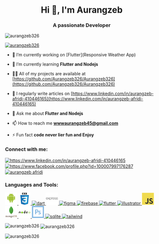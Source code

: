 <h1 align="center">Hi 👋, I'm Aurangzeb</h1>
<h3 align="center">A passionate Developer</h3>

<p align="left"> <img src="https://komarev.com/ghpvc/?username=aurangzeb326&label=Profile%20views&color=0e75b6&style=flat" alt="aurangzeb326" /> </p>

<p align="left"> <a href="https://github.com/ryo-ma/github-profile-trophy"><img src="https://github-profile-trophy.vercel.app/?username=aurangzeb326" alt="aurangzeb326" /></a> </p>

- 🔭 I’m currently working on [Flutter](Responsive Weather App)

- 🌱 I’m currently learning **Flutter and Nodejs**

- 👨‍💻 All of my projects are available at [https://github.com/Aurangzeb326/Aurangzeb326](https://github.com/Aurangzeb326/Aurangzeb326)

- 📝 I regularly write articles on [https://www.linkedin.com/in/aurangzeb-afridi-410446165](https://www.linkedin.com/in/aurangzeb-afridi-410446165)

- 💬 Ask me about **Flutter and Nodejs**

- 📫 How to reach me **wwwaurangzeb45@gmail.com**

- ⚡ Fun fact **code never lier fun and Enjoy**

<h3 align="left">Connect with me:</h3>
<p align="left">
<a href="https://linkedin.com/in/https://www.linkedin.com/in/aurangzeb-afridi-410446165" target="blank"><img align="center" src="https://raw.githubusercontent.com/rahuldkjain/github-profile-readme-generator/master/src/images/icons/Social/linked-in-alt.svg" alt="https://www.linkedin.com/in/aurangzeb-afridi-410446165" height="30" width="40" /></a>
<a href="https://fb.com/https://www.facebook.com/profile.php?id=100007997176287" target="blank"><img align="center" src="https://raw.githubusercontent.com/rahuldkjain/github-profile-readme-generator/master/src/images/icons/Social/facebook.svg" alt="https://www.facebook.com/profile.php?id=100007997176287" height="30" width="40" /></a>
<a href="https://medium.com/aurangzeb afridi" target="blank"><img align="center" src="https://raw.githubusercontent.com/rahuldkjain/github-profile-readme-generator/master/src/images/icons/Social/medium.svg" alt="aurangzeb afridi" height="30" width="40" /></a>
</p>

<h3 align="left">Languages and Tools:</h3>
<p align="left"> <a href="https://developer.android.com" target="_blank" rel="noreferrer"> <img src="https://raw.githubusercontent.com/devicons/devicon/master/icons/android/android-original-wordmark.svg" alt="android" width="40" height="40"/> </a> <a href="https://www.w3schools.com/css/" target="_blank" rel="noreferrer"> <img src="https://raw.githubusercontent.com/devicons/devicon/master/icons/css3/css3-original-wordmark.svg" alt="css3" width="40" height="40"/> </a> <a href="https://dart.dev" target="_blank" rel="noreferrer"> <img src="https://www.vectorlogo.zone/logos/dartlang/dartlang-icon.svg" alt="dart" width="40" height="40"/> </a> <a href="https://expressjs.com" target="_blank" rel="noreferrer"> <img src="https://raw.githubusercontent.com/devicons/devicon/master/icons/express/express-original-wordmark.svg" alt="express" width="40" height="40"/> </a> <a href="https://www.figma.com/" target="_blank" rel="noreferrer"> <img src="https://www.vectorlogo.zone/logos/figma/figma-icon.svg" alt="figma" width="40" height="40"/> </a> <a href="https://firebase.google.com/" target="_blank" rel="noreferrer"> <img src="https://www.vectorlogo.zone/logos/firebase/firebase-icon.svg" alt="firebase" width="40" height="40"/> </a> <a href="https://flutter.dev" target="_blank" rel="noreferrer"> <img src="https://www.vectorlogo.zone/logos/flutterio/flutterio-icon.svg" alt="flutter" width="40" height="40"/> </a> <a href="https://www.adobe.com/in/products/illustrator.html" target="_blank" rel="noreferrer"> <img src="https://www.vectorlogo.zone/logos/adobe_illustrator/adobe_illustrator-icon.svg" alt="illustrator" width="40" height="40"/> </a> <a href="https://developer.mozilla.org/en-US/docs/Web/JavaScript" target="_blank" rel="noreferrer"> <img src="https://raw.githubusercontent.com/devicons/devicon/master/icons/javascript/javascript-original.svg" alt="javascript" width="40" height="40"/> </a> <a href="https://www.mongodb.com/" target="_blank" rel="noreferrer"> <img src="https://raw.githubusercontent.com/devicons/devicon/master/icons/mongodb/mongodb-original-wordmark.svg" alt="mongodb" width="40" height="40"/> </a> <a href="https://nodejs.org" target="_blank" rel="noreferrer"> <img src="https://raw.githubusercontent.com/devicons/devicon/master/icons/nodejs/nodejs-original-wordmark.svg" alt="nodejs" width="40" height="40"/> </a> <a href="https://www.photoshop.com/en" target="_blank" rel="noreferrer"> <img src="https://raw.githubusercontent.com/devicons/devicon/master/icons/photoshop/photoshop-line.svg" alt="photoshop" width="40" height="40"/> </a> <a href="https://www.sqlite.org/" target="_blank" rel="noreferrer"> <img src="https://www.vectorlogo.zone/logos/sqlite/sqlite-icon.svg" alt="sqlite" width="40" height="40"/> </a> <a href="https://tailwindcss.com/" target="_blank" rel="noreferrer"> <img src="https://www.vectorlogo.zone/logos/tailwindcss/tailwindcss-icon.svg" alt="tailwind" width="40" height="40"/> </a> </p>

<p><img align="left" src="https://github-readme-stats.vercel.app/api/top-langs?username=aurangzeb326&show_icons=true&locale=en&layout=compact" alt="aurangzeb326" /></p>

<p>&nbsp;<img align="center" src="https://github-readme-stats.vercel.app/api?username=aurangzeb326&show_icons=true&locale=en" alt="aurangzeb326" /></p>

<p><img align="center" src="https://github-readme-streak-stats.herokuapp.com/?user=aurangzeb326&" alt="aurangzeb326" /></p>
